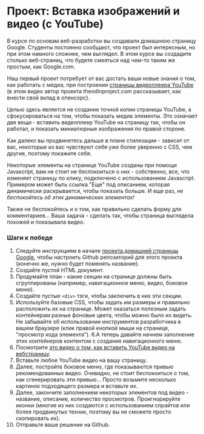 # Проект: Вставка изображений и видео (с YouTube)

В курсе по основам веб-разработки вы создавали домашнюю страницу Google. Студенты постоянно сообщают, что проект был интересным, но при этом намного сложнее, чем выглядел. В этом курсе вы создадите столько веб-страниц, что будете смеяться над чем-то таким же простым, как Google.com.

Наш первый проект потребует от вас достать ваши новые знания о том, как работать с медиа, при построении [страницы видеоплеера YouTube](https://www.youtube.com/watch?v=V74l_zS1x8E) (в этом видео автор проекта theodinproject.com рассказывает, как внести свой вклад в опенсорс).

Целью здесь является не создание точной копии страницы YouTube, а сфокусироваться на том, чтобы показать медиа элементы. Это означает две вещи - вставить видеоплеер YouTube на страницу так, чтобы он работал, и показать миниатюрные изображения по правой стороне.

Как далеко вы продвинетесь дальше в плане стилизации - зависит от вас, некоторые из вас чувствуют себя уже более уверенно с CSS, чем другие, поэтому покажите себя.

Некоторые элементы на странице YouTube созданы при помощи Javascript, вам не стоит не беспокоиться о них - собственно, все, что изменяет страницу по клику, подключено с использованием Javascript. Примером может быть ссылка "Еще" под описанием, которая динамически раскрывается, чтобы показать больше. И еще раз, _не беспокойтесь об этих динамических элементах!_

Также не беспокойтесь и о том, как правильно сделать форму для комментариев... Ваша задача - сделать так, чтобы страница выглядела похожей и показывала видео.

### Шаги к победе

1. Следуйте инструкциям в начале [проекта домашней страницы Google](https://vectree.ru/task/45/3/0), чтобы настроить Github репозиторий для этого проекта (конечно же, нужно будет поменять название).
2. Создайте пустой HTML документ.
3. Продумайте план - какие секции на странице должны быть сгруппированы (например, навигационное меню, видео, боковое меню).
4. Создайте пустые `<div>` тэги, чтобы заключить в них эти секции.
5. Используйте базовые CSS, чтобы задать им размеры и правильно расположить их на странице. Может оказаться полезным задать контейнерам разные фоновые цвета, чтобы можно было их видеть. Не забывайте об использовании инструментов разработчика в вашем браузере (клик правой кнопкой мыши на странице, "просмотр кода элемента").
   6.А теперь давайте начнем заполнение этих контейнеров контентом с создания навигационного меню.
6. Посмотрите [это видео о том, как вставить YouTube видео на вебстраницу](https://www.youtube.com/watch?v=ZnuwB35GYMY).
7. Вставьте любое YouTube видео на вашу страницу.
8. Далее, постройте боковое меню, где показываются привью рекомендованных видео. Очевидно, не стоит беспокоиться о том, как сгенерировать эти привью... Просто возьмите несколько картинок подходящего размера и вставьте их.
9. Далее, закончите заполнением некоторых элементов под видео - название, описание, количество просмотров. Проигнорируйте иконки (многие из них создаются с использованием спрайтов или более продвинутых техник, поэтому вы не сможете просто скопировать их).
10. Отправьте ваше решение на Github.
